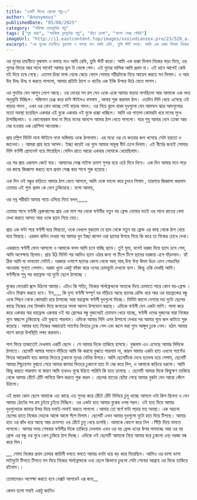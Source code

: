 ```yaml
---
title: "একটি মিথ্যে প্রেমের গল্প~২"
author: "Anonymous"
publishedDate: "05/08/2025"
category: "পরিপক্ব চোদাচুদির গল্প"
tags: ["গুদ মারা", "পরকিয়া চুদাচুদির গল্প", "বাঁড়া চোষা", "বাংলা সেক্স স্টোরি"]
imageUrl: "http://i1.eastcontent.top/images/xxxindiansex.pro/23/528_a.jpg"
excerpt: "ওর মুখের চাহনীতে বুঝলাম ও বলছে নাও আমি রেডি, তুমি স্টার্ট করো। আমি এক ধাক্কা দিলাম নিজের বাড়া দিয়ে, ওর গুদের ভিতর আর সাথে সাথেই আমার ভুল টা ভেঙ্গে গেল। এই গুদের মালিক আমি প্রথম না। এই ধানে আগেই কেউ মই..."
---
```


ওর মুখের চাহনীতে বুঝলাম ও বলছে নাও আমি রেডি, তুমি স্টার্ট করো। আমি এক ধাক্কা দিলাম নিজের বাড়া দিয়ে, ওর গুদের ভিতর আর সাথে সাথেই আমার ভুল টা ভেঙ্গে গেল। এই গুদের মালিক আমি প্রথম না। এই ধানে আগেই কেউ মই দিয়ে চষে গেছে। এতসব চিন্তা মাথা থেকে ঝেড়ে ফেলে সোমার শরীরটাকে নিয়ে আয়েস করতে মন দিলাম। ও আহ উহ উমঃ উমঃ ম করতে লাগলো, আমার প্রতিটা ঠাপে ও খাটের এক ইঞ্চি উপরে উঠে যেতে লাগল।


ওর গুদটায় যেন আগুন লেগে আছে। ওর দেহের সব রস যেন একে একে আমার বাড়ায় লাগছিলো আর আমাকে এক অন্য অনুভূতি দিচ্ছিল। পজিসান চেঞ্জ করে ডগি স্টাইলএ বসলাম , আবার শুরু করলাম ঠাপ। এতদিন দিদি খেয়ে এসেছে এই বাড়ার গাদন , এখন ওর বোন খাচ্ছে সেই বাড়ার গাদন। ওর নিচে ঝুলে থাকা দুধগুলো যেন আমফন ঝরে আমগুলোর মতো অবস্থা হয়েছিল একবার এই বুকে একবার ওই বুকে ধাক্কা খাচ্ছিল। আমি ওর পাতলা কোমরটা ধরে মনের সুখে ঠাপাচ্ছিলাম। ও কোনোরকম বাধা না দিয়ে মনের আনন্দে আমার ঠাপ খেতে লাগলো। ঘরে শুধু আমার ধোন ঢোকা আর বের হওয়ার এক রোশিলা আওয়াজ।


প্রায় চল্লিশ মিনিট নানা স্টাইলে নানা ভঙ্গিমায় ওকে ঠাপালাম। এর মধ্যে ওর যে কতবার জল খসেছে সেটা হয়তো ও জানেনা।। আমরা প্রায় হয়ে আসল। ইচ্ছা করেই ওর গুদে আমার অমূল্য বীর্য ঢেলে দিলাম। এই বীর্যের জন্যই সোমার দিদি স্বর্ণালী প্রেগনেন্ট হয়ে গিয়েছিল।সেদিন রাতে আরো একবার সোমাকে খেয়েছিলাম।


এর পর প্রায় একমাস কেটে যায়। আমাদের সেক্স লাইফ ক্রমশ সুন্দর হয়ে ওঠে দিনে দিনে। এক দিন আমার মনে পড়ে ওর কাছে জিজ্ঞাসা করতে হবে প্রথম সেক্স কার সাথে শুরু হয়েছে।

এক দিন ওই বন্ধুর বাড়িতে আমার ঠাপ খেতে আসলে, আমি ওকে ভালো করে চুদবে নিলাম , তারপরে জিজ্ঞাসা করলাম তোমার এই গুদে প্রথম কে ধোন ঢুকিয়েছে। বলো আমায়,

ওর নগ্ন শরীরটা আমার গায়ে এলিয়ে দিয়ে বলল,,,,,,,


তোমার সাথে স্বর্ণালী ব্রেকআপের প্রায় এক মাস পর থেকে স্বর্ণালীর নতুন বয় ফ্রেন্ড তোমার মতই ওর সাথে রাতের বেলা দেখা করতে আসত আর ওকে ছাদে নিয়ে যেত।

প্রায় এক ঘন্টা পরে স্বর্ণালী ঘরে ফিরতো, ওকে দেখলে বুঝতাম যে ছাদ থেকে নতুন বয় ফ্রেন্ড এর কাছ থেকে ঠাপ খেয়ে ঘরে ফিরছে। এরকম কদিন দেখার পর আমার খুব ইচ্ছা জাগল ওরা ছাদের উপরে গিয়ে কি করে তা নিজের চোখে দেখা।


একরাতে স্বর্ণালী ফোন আসলো ও আমাকে বলল আমি চলে যাচ্ছি ছাদে। তুই ঘুমা, বলেই দরজা দিয়ে ছাদে চলে গেল, আমি অপেক্ষায় ছিলাম। প্রায় 10 মিনিট পর আমিও ছাদে ওঠার জন্য পা টিপে টিপে ছাদের দরজায় এসে দাঁড়ালাম। হ্যাঁ ঠিক আমি যা ভাবতাম সেটাই। দরজার ওপাশে ছাদের কোনা থেকে আহ্ আহ্ উফ্ উফ্ ঊমম উঃম এমন গোঙানির আওয়াজ শুনতে পেলাম। দরজা খুলে একটু ফাঁকা করে ওদের চোদাচুদি দেখবো বলে। কিন্তু একি দেখছি আমি। স্বর্ণালীকে শুধু পর বয়ফ্রেন্ড নয় দুটো ছেলে ঠাপাচ্ছে ।


বুকের ভেতরটা জ্বলে উঠলো আমার। এটাও কি সত্যি, নিজের গার্লফ্রেন্ডকে অন্যকে দিয়ে চোদাতে পারে কোন বয়-ফ্রেন্ড । এটাও বিশ্বাস করতে হবে। ইস,,,,, কি দৃশ্য স্বর্ণালী সম্পূর্ণ নয় দাঁড়িয়ে আছে ছাদের রেলিং ধরে আর ওর বয়ফ্রেন্ডের বন্ধু ওকে পিছন থেকে কোমরটা ধরে ঠাপাচ্ছে আর বয়ফ্রেন্ড স্বর্ণালী দুধগুলো দিচ্ছে। দিদিটা জানো বেশ্যার মত দুটো ছেলের কাছে নিজের দেহ বিসর্জন দিয়ে জগতের সমস্ত আনন্দ উপভোগ করছে। এদিকে স্বর্ণালী যেন একটা মাগি। পালা করে করে একবার অর বয়ফ্রেন্ড একবার ওই বয় ফ্রেন্ডের বন্ধু দুজনেরই চোদোন খেয়ে যাচ্ছে, স্বর্ণালী ওদের দুজনের বারা নিজের গুদে স্বচ্ছন্দে ঢুকিয়েছে এটা বুঝতে পারলাম। এদিকে আমার দিদি এমন ঠাপানো দেখার পর আমার গুদে জল কাটতে সুরু করেছে। আমার হাত নিজের অজান্তেই প্যান্টের ভিতরে ঢুকে গেল এবং জলে ভরা গুদে আঙ্গুল ঢুকে গেল। হঠাৎ আমার পাশে কারো উপস্থিতি লক্ষ্য করলাম।


পাশ ফিরে তাকাতেই দেখলাম একটি ছেলে । সে আমার দিকে তাকিয়ে হাসছে। বুঝলাম এও এসেছে আমার দিদিকে ঠাপাতে। ছেলেটি আমার সামনে দাঁড়িয়ে আমি কি করবো বুঝতে পারলাম না, কারন আমার একটা হাত এখনো প্যান্টের ভিতর আরেকটা হাত জামার ভিতরে ঢুকানো দুধের বোটার উপরে। আমি ছেলেটিকে দেখে হতভম্ব হয়ে গেলাম, ছেলেটি আমার সিচুয়েশন বুঝতে পেরে আমার জামার ভিতরে ঢুকানো হাত টা বের করে দিল, ও আমাকে জড়িয়ে ধরলো। আমি কিছু করতে পারলাম না কারণ আমি তখনও বুঝে উঠতে পারিনি কি হতে চলেছে । ছেলেটি আমার দিকে কিছুক্ষণ তাকিয়ে থেকে আমার ঠোঁটে ঠোঁট লাগিয়ে কিস করতে শুরু করল । ছেলের হাতের ছোঁয়া পেয়ে আমার বুকটা যেন আরো কেঁপে উঠলো।


এই প্রথম কোন ছেলে আমাকে এত কাছে এত সুন্দর করে ঠোঁটে ঠোঁট মিলিয়ে চুমু খাচ্ছে আসলে ওটা কিস ছিলনা ও যেন আমার ঠোটের সব রস চুইয়ে চুইয়ে নিচ্ছিল। ওর একটা হাত আমার বুকের ওপর পরল। ওই হাত দিয়ে আমার দুধগুলোকে জামার উপর দিয়ে দলাই-মলাই করতে লাগলো ।আমার তো স্বর্গে ঘন্টা পড়ার মত অবস্থা। এক অচেনা ছেলের হাতে নিজের দেহকে আস্তে আস্তে সঁপে দিলাম। ছেলেটি এখন আমার দুধগুলো দুটো হাত দিয়ে টিপছে। আমার হাত ওর কাঁধ ধরে আছে আর ক্রমাগত ওর ঠোঁটে চুমু খেয়ে চলেছি। আমাকে কোলে করে নিল ।সিঁড়ি দিয়ে নামতে লাগলো। আসার সময় শেষবার স্বর্ণালীর দিকে তাকিয়ে দেখলাম এখন ওর বয় ফ্রেন্ড ধনের উপর লাফাচ্ছে আর ওর বয় ফ্রেন্ড এর বন্ধু ওর মুখে ধোন ঢুকিয়ে ঠাপ দিচ্ছে। এদিকে ওই ছেলেটি আমাকে নিয়ে আমার ঘরে ঢুকলো এব্ং দরজা বন্ধ করে দিল।


,,,, সোমা নিজের প্রথম চোদার কাহিনী বলতে বলতে আমার ধনটা ধরে বড় করে দিয়েছিল। আমিও ওর ডাসা ডাসা মাইদুটো টিপতে টিপতে মন দিয়ে নিজের গার্লফ্রেন্ডকে ওন্য ছেলে কিভাবে চুদলো সেটা শোনার আগ্রহে ওর দিকে তাকিয়ে রইলাম।।


তোমাদেরও অপেক্ষা করতে হবে নেক্সট আপডেট এর জন্য,,,

কেমন হলো সবাই একটু জানিও
